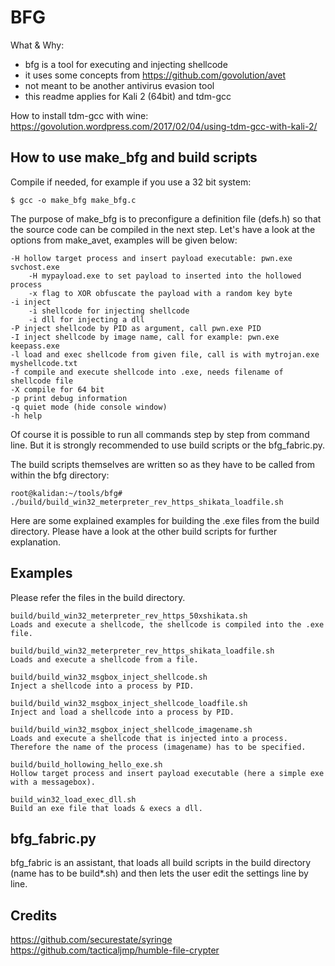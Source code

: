 BFG
===

What & Why:
- bfg is a tool for executing and injecting shellcode
- it uses some concepts from https://github.com/govolution/avet
- not meant to be another antivirus evasion tool
- this readme applies for Kali 2 (64bit) and tdm-gcc

How to install tdm-gcc with wine:
https://govolution.wordpress.com/2017/02/04/using-tdm-gcc-with-kali-2/


How to use make_bfg and build scripts
-------------------------------------
Compile if needed, for example if you use a 32 bit system:
```
$ gcc -o make_bfg make_bfg.c
```

The purpose of make_bfg is to preconfigure a definition file (defs.h) so that the source code can be compiled in the next step. Let's have a look at the options from make_avet, examples will be given below:
```
-H hollow target process and insert payload executable: pwn.exe svchost.exe
	-H mypayload.exe to set payload to inserted into the hollowed process
	-x flag to XOR obfuscate the payload with a random key byte
-i inject
	-i shellcode for injecting shellcode
	-i dll for injecting a dll
-P inject shellcode by PID as argument, call pwn.exe PID
-I inject shellcode by image name, call for example: pwn.exe keepass.exe
-l load and exec shellcode from given file, call is with mytrojan.exe myshellcode.txt
-f compile and execute shellcode into .exe, needs filename of shellcode file
-X compile for 64 bit
-p print debug information
-q quiet mode (hide console window)
-h help
```

Of course it is possible to run all commands step by step from command line. But it is strongly recommended to use build scripts or the bfg_fabric.py.

The build scripts themselves are written so as they have to be called from within the bfg directory:
```
root@kalidan:~/tools/bfg# ./build/build_win32_meterpreter_rev_https_shikata_loadfile.sh 
```

Here are some explained examples for building the .exe files from the build directory. Please have a look at the other build scripts for further explanation.


Examples
--------
Please refer the files in the build directory.
```
build/build_win32_meterpreter_rev_https_50xshikata.sh
Loads and execute a shellcode, the shellcode is compiled into the .exe file.

build/build_win32_meterpreter_rev_https_shikata_loadfile.sh 
Loads and execute a shellcode from a file.

build/build_win32_msgbox_inject_shellcode.sh
Inject a shellcode into a process by PID.

build/build_win32_msgbox_inject_shellcode_loadfile.sh
Inject and load a shellcode into a process by PID.

build/build_win32_msgbox_inject_shellcode_imagename.sh
Loads and execute a shellcode that is injected into a process. Therefore the name of the process (imagename) has to be specified.

build/build_hollowing_hello_exe.sh
Hollow target process and insert payload executable (here a simple exe with a messagebox).

build_win32_load_exec_dll.sh
Build an exe file that loads & execs a dll.
```

bfg_fabric.py
-------------
bfg_fabric is an assistant, that loads all build scripts in the build directory (name has to be build*.sh) and then lets the user edit the settings line by line.

Credits
-------
https://github.com/securestate/syringe
https://github.com/tacticaljmp/humble-file-crypter

